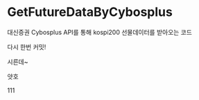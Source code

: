 # GetFutureDataByCybosplus
대신증권 Cybosplus API를 통해 kospi200 선물데이터를 받아오는 코드


다시 한번 커밋!

시른데~


얏호

111
